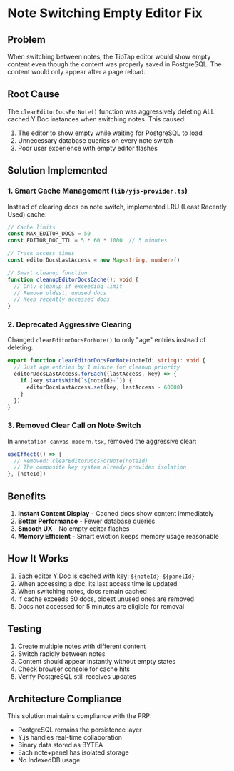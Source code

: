 # Note Switching Empty Editor Fix

## Problem
When switching between notes, the TipTap editor would show empty content even though the content was properly saved in PostgreSQL. The content would only appear after a page reload.

## Root Cause
The `clearEditorDocsForNote()` function was aggressively deleting ALL cached Y.Doc instances when switching notes. This caused:
1. The editor to show empty while waiting for PostgreSQL to load
2. Unnecessary database queries on every note switch
3. Poor user experience with empty editor flashes

## Solution Implemented

### 1. Smart Cache Management (`lib/yjs-provider.ts`)
Instead of clearing docs on note switch, implemented LRU (Least Recently Used) cache:

```typescript
// Cache limits
const MAX_EDITOR_DOCS = 50
const EDITOR_DOC_TTL = 5 * 60 * 1000  // 5 minutes

// Track access times
const editorDocsLastAccess = new Map<string, number>()

// Smart cleanup function
function cleanupEditorDocsCache(): void {
  // Only cleanup if exceeding limit
  // Remove oldest, unused docs
  // Keep recently accessed docs
}
```

### 2. Deprecated Aggressive Clearing
Changed `clearEditorDocsForNote()` to only "age" entries instead of deleting:

```typescript
export function clearEditorDocsForNote(noteId: string): void {
  // Just age entries by 1 minute for cleanup priority
  editorDocsLastAccess.forEach((lastAccess, key) => {
    if (key.startsWith(`${noteId}-`)) {
      editorDocsLastAccess.set(key, lastAccess - 60000)
    }
  })
}
```

### 3. Removed Clear Call on Note Switch
In `annotation-canvas-modern.tsx`, removed the aggressive clear:

```typescript
useEffect(() => {
  // Removed: clearEditorDocsForNote(noteId)
  // The composite key system already provides isolation
}, [noteId])
```

## Benefits
1. **Instant Content Display** - Cached docs show content immediately
2. **Better Performance** - Fewer database queries
3. **Smooth UX** - No empty editor flashes
4. **Memory Efficient** - Smart eviction keeps memory usage reasonable

## How It Works
1. Each editor Y.Doc is cached with key: `${noteId}-${panelId}`
2. When accessing a doc, its last access time is updated
3. When switching notes, docs remain cached
4. If cache exceeds 50 docs, oldest unused ones are removed
5. Docs not accessed for 5 minutes are eligible for removal

## Testing
1. Create multiple notes with different content
2. Switch rapidly between notes
3. Content should appear instantly without empty states
4. Check browser console for cache hits
5. Verify PostgreSQL still receives updates

## Architecture Compliance
This solution maintains compliance with the PRP:
- PostgreSQL remains the persistence layer
- Y.js handles real-time collaboration
- Binary data stored as BYTEA
- Each note+panel has isolated storage
- No IndexedDB usage